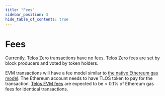 ```yaml
---
title: "Fees"
sidebar_position: 3
hide_table_of_contents: true
---
```


# Fees

Currently, Telos Zero transactions have no fees. Telos Zero fees are set by block producers and voted by token holders.

EVM transactions will have a fee model similar to [the native Ethereum gas model](https://ethereum.org/en/developers/docs/gas/). The Ethereum account needs to have TLOS token to pay for the transaction. [Telos EVM fees](../../evm/about/gas-fees.md) are expected to be < 0.1% of Ethereum gas fees for identical transactions.
